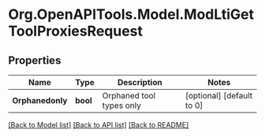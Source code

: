 # Org.OpenAPITools.Model.ModLtiGetToolProxiesRequest

## Properties

Name | Type | Description | Notes
------------ | ------------- | ------------- | -------------
**Orphanedonly** | **bool** | Orphaned tool types only | [optional] [default to 0]

[[Back to Model list]](../README.md#documentation-for-models) [[Back to API list]](../README.md#documentation-for-api-endpoints) [[Back to README]](../README.md)

